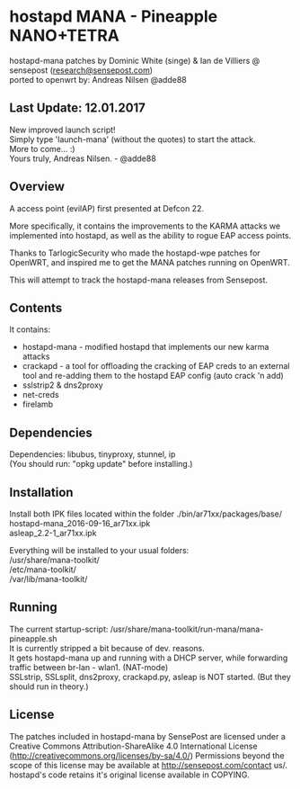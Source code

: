 hostapd MANA - Pineapple NANO+TETRA
===================================
hostapd-mana patches by Dominic White (singe) & Ian de Villiers @ sensepost (research@sensepost.com)  
ported to openwrt by: Andreas Nilsen @adde88

Last Update: 12.01.2017
-----------------------
New improved launch script!  
Simply type 'launch-mana' (without the quotes) to start the attack.  
More to come... :)  
Yours truly, Andreas Nilsen. - @adde88


Overview
--------
A access point (evilAP) first presented at Defcon 22.  

More specifically, it contains the improvements to the KARMA attacks we implemented into hostapd, as well as the ability to rogue EAP access points.  

Thanks to TarlogicSecurity who made the hostapd-wpe patches for OpenWRT, and inspired me to get the MANA patches running on OpenWRT.  

This will attempt to track the hostapd-mana releases from Sensepost.

Contents
--------
It contains:
* hostapd-mana - modified hostapd that implements our new karma attacks
* crackapd - a tool for offloading the cracking of EAP creds to an external tool and re-adding them to the hostapd EAP config (auto crack 'n add)
* sslstrip2 & dns2proxy
* net-creds
* firelamb

Dependencies
------------
Dependencies: libubus, tinyproxy, stunnel, ip   
(You should run: "opkg update" before installing.)


Installation
------------
Install both IPK files located within the folder ./bin/ar71xx/packages/base/  
hostapd-mana_2016-09-16_ar71xx.ipk  
asleap_2.2-1_ar71xx.ipk

Everything will be installed to your usual folders:  
/usr/share/mana-toolkit/  
/etc/mana-toolkit/  
/var/lib/mana-toolkit/


Running
-------
The current startup-script: /usr/share/mana-toolkit/run-mana/mana-pineapple.sh  
It is currently stripped a bit because of dev. reasons.  
It gets hostapd-mana up and running with a DHCP server, while forwarding traffic between br-lan - wlan1. (NAT-mode)  
SSLstrip, SSLsplit, dns2proxy, crackapd.py, asleap is NOT started. (But they should run in theory.)


License
-------
The patches included in hostapd-mana by SensePost are licensed under a Creative Commons Attribution-ShareAlike 4.0 International License (http://creativecommons.org/licenses/by-sa/4.0/) Permissions beyond the scope of this license may be available at http://sensepost.com/contact us/. hostapd's code retains it's original license available in COPYING.




